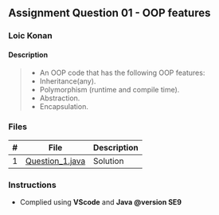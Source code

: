 ## Assignment Question 01 - OOP features

### Loic Konan

#### Description

> - An OOP code that has the following OOP features:
> - Inheritance(any).
> - Polymorphism (runtime and compile time).
> - Abstraction.
> - Encapsulation.

### Files

|   #   | File                               | Description |
| :---: | ---------------------------------- | ----------- |
|   1   | [Question_1.java](Question_1.java) | Solution    |

### Instructions

- Complied using **VScode** and **Java @version SE9**
